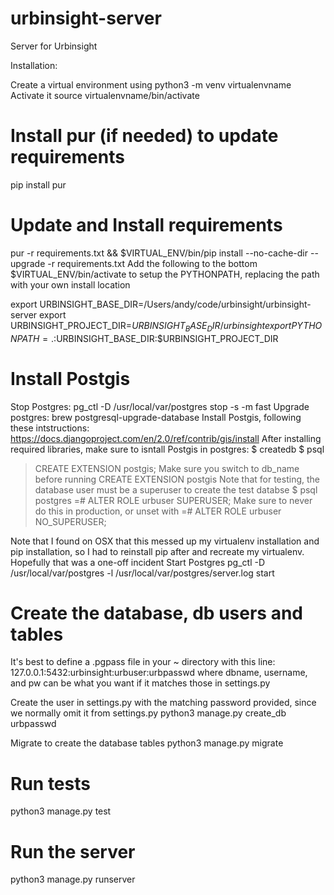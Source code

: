 # urbinsight-server
Server for Urbinsight

Installation:

Create a virtual environment using
python3 -m venv virtualenvname
Activate it
source virtualenvname/bin/activate

# Install pur (if needed) to update requirements
pip install pur

# Update and Install requirements
pur -r requirements.txt && $VIRTUAL_ENV/bin/pip install --no-cache-dir  --upgrade -r requirements.txt
Add the following to the bottom $VIRTUAL_ENV/bin/activate to setup the PYTHONPATH,
replacing the path with your own install location

export URBINSIGHT_BASE_DIR=/Users/andy/code/urbinsight/urbinsight-server
export URBINSIGHT_PROJECT_DIR=$URBINSIGHT_BASE_DIR/urbinsight
export PYTHONPATH=.:$URBINSIGHT_BASE_DIR:$URBINSIGHT_PROJECT_DIR


# Install Postgis 
Stop Postgres:
pg_ctl -D /usr/local/var/postgres stop -s -m fast
Upgrade postgres:
brew postgresql-upgrade-database
Install Postgis, following these intstructions:
https://docs.djangoproject.com/en/2.0/ref/contrib/gis/install
After installing required libraries, make sure to isntall Postgis in postgres:
$ createdb  <db name>
$ psql <db name>
> CREATE EXTENSION postgis;
Make sure you switch to db_name before running CREATE EXTENSION postgis
Note that for testing, the database user must be a superuser to create the test databse
$ psql postgres
=# ALTER ROLE urbuser SUPERUSER;
Make sure to never do this in production, or unset with
=# ALTER ROLE urbuser NO_SUPERUSER;

Note that I found on OSX that this messed up my virtualenv installation and pip installation,
so I had to reinstall pip after and recreate my virtualenv. Hopefully that was a one-off incident
Start Postgres
pg_ctl -D /usr/local/var/postgres -l /usr/local/var/postgres/server.log start


# Create the database, db users and tables
It's best to define a .pgpass file in your ~ directory with this line:
127.0.0.1:5432:urbinsight:urbuser:urbpasswd
where dbname, username, and pw can be what you want if it matches those in settings.py

Create the user in settings.py with the matching password provided, since we normally omit it from
settings.py
python3 manage.py create_db urbpasswd


Migrate to create the database tables
python3 manage.py migrate

# Run tests
python3 manage.py test

# Run the server
python3 manage.py runserver
